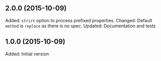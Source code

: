 ## 2.0.0 (2015-10-09)

Added: `strict` option to process prefixed properties.
Changed: Default `method` is `replace` as there is no spec.
Updated: Documentation and tests

## 1.0.0 (2015-10-09)

Added: Initial version
